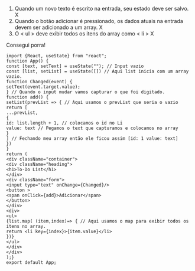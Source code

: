 
1. Quando um novo texto é escrito na entrada, seu estado deve ser salvo. X
2. Quando o botão adicionar é pressionado, os dados atuais na entrada devem ser adicionado a um array.  X
3. O < ul > deve exibir todos os itens do array como < li > X

Consegui porra!

```
import {React, useState} from "react";
function App() {
const [text, setText] = useState(""); // Input vazio
const [list, setList] = useState([]) // Aqui list inicia com um array vazio.
function Changed(event) {
setText(event.target.value);
} // Quando o input mudar vamos capturar o que foi digitado.
function add() {
setList(prevList => { // Aqui usamos o prevList que seria o vazio
return [
...prevList,
{
id: list.length + 1, // colocamos o id no Li
value: text // Pegamos o text que capturamos e colocamos no array
}
] // Fechando meu array então ele ficou assim [id: 1 value: text]
})
}
return (
<div className="container">
<div className="heading">
<h1>To-Do List</h1>
</div>
<div className="form">
<input type="text" onChange={Changed}/>
<button >
<span onClick={add}>Adicionar</span>
</button>
</div>
<div>
<ul>
{list.map( (item,index)=> { // Aqui usamos o map para exibir todos os itens no array.
return <li key={index}>{item.value}</li>
})}
</ul>
</div>
</div>
);}
export default App;
````
